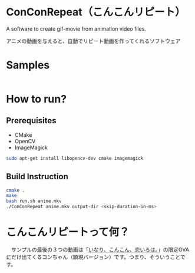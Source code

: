# ConConRepeat（こんこんリピート）

A software to create gif-movie from animation video files.

アニメの動画を与えると、自動でリピート動画を作ってくれるソフトウェア

# Samples

![]()

# How to run?

## Prerequisites

 - CMake
 - OpenCV
 - ImageMagick

```bash
sudo apt-get install libopencv-dev cmake imagemagick
```

## Build Instruction

```bash
cmake .
make
bash run.sh anime.mkv
./ConConRepeat anime.mkv output-dir <skip-duration-in-ms>
```

# こんこんリピートって何？

　サンプルの最後の３つの動画は「[いなり、こんこん、恋いろは。](http://inarikonkon.jp/)」の限定OVAにだけ出てくるコンちゃん（顕現バージョン）です。つまり、そういうことです。
